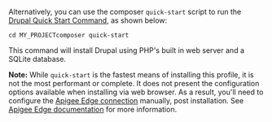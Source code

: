Alternatively, you can use the composer `quick-start` script to run the [Drupal Quick Start Command](https://www.drupal.org/docs/installing-drupal/drupal-quick-start-command), as shown below:

`cd MY_PROJECTcomposer quick-start`

This command will install Drupal using PHP's built in web server and a SQLite database.

**Note:** While `quick-start` is the fastest means of installing this profile, it is not the most performant or complete. It does not present the configuration options available when installing via web browser. As a result, you'll need to configure the [Apigee Edge connection](https://www.drupal.org/docs/8/modules/apigee-edge/configure-the-connection-to-apigee-edge) manually, post installation. See [Apigee Edge documentation](https://www.drupal.org/docs/8/modules/apigee-edge) for more information.